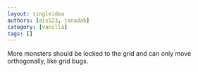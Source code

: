 ```yaml
---
layout: singleidea
authors: [ais523, jonadab]
category: [vanilla]
tags: []
---
```

More monsters should be locked to the grid and can only move orthogonally, like grid bugs.
